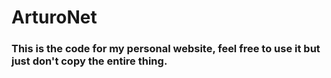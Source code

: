 # ArturoNet

### This is the code for my personal website, feel free to use it but just don't copy the entire thing.
